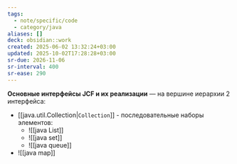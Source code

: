 ```yaml
---
tags:
  - note/specific/code
  - category/java
aliases: []
deck: obsidian::work
created: 2025-06-02 13:32:24+03:00
updated: 2025-10-02T17:28:28+03:00
sr-due: 2026-11-06
sr-interval: 400
sr-ease: 290
---
```


**Основные интерфейсы JCF и их реализации**
—
на вершине иерархии 2 интерфейса:
- [[java.util.Collection|`Collection`]] - последовательные наборы элементов:
	- ![[java List]]
	- ![[java set]]
	- ![[java queue]]
- ![[java map]]
